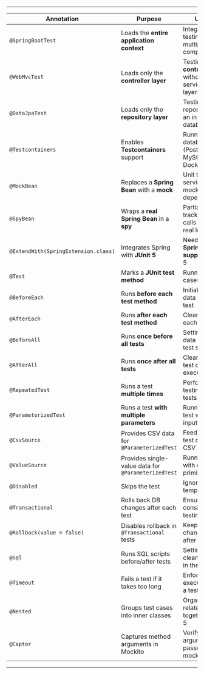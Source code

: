 
---

| **Annotation**                       | **Purpose**                                         | **Use Case**                                                     |
| ------------------------------------ | --------------------------------------------------- | ---------------------------------------------------------------- |
| `@SpringBootTest`                    | Loads the **entire application context**            | Integration testing for multiple components                      |
| `@WebMvcTest`                        | Loads only the **controller layer**                 | Testing **REST controllers** without service/database layers     |
| `@DataJpaTest`                       | Loads only the **repository layer**                 | Testing JPA repositories with an in-memory database              |
| `@Testcontainers`                    | Enables **Testcontainers** support                  | Running real databases (PostgreSQL, MySQL) in Docker for testing |
| `@MockBean`                          | Replaces a **Spring Bean** with a **mock**          | Unit testing service layer with mocked dependencies              |
| `@SpyBean`                           | Wraps a **real Spring Bean** in a **spy**           | Partial mocking to track method calls while using real logic     |
| `@ExtendWith(SpringExtension.class)` | Integrates Spring with **JUnit 5**                  | Needed for **Spring context support** in JUnit 5                 |
| `@Test`                              | Marks a **JUnit test method**                       | Running test cases in JUnit 5                                    |
| `@BeforeEach`                        | Runs **before each test method**                    | Initializing test data before every test                         |
| `@AfterEach`                         | Runs **after each test method**                     | Cleanup after each test                                          |
| `@BeforeAll`                         | Runs **once before all tests**                      | Setting up test data before the test suite starts                |
| `@AfterAll`                          | Runs **once after all tests**                       | Cleanup after all test cases have executed                       |
| `@RepeatedTest`                      | Runs a test **multiple times**                      | Performance/load testing by running tests repeatedly             |
| `@ParameterizedTest`                 | Runs a test **with multiple parameters**            | Running the same test with different input values                |
| `@CsvSource`                         | Provides CSV data for `@ParameterizedTest`          | Feeding multiple test cases with CSV input                       |
| `@ValueSource`                       | Provides single-value data for `@ParameterizedTest` | Running tests with different primitive values                    |
| `@Disabled`                          | Skips the test                                      | Ignoring a test temporarily                                      |
| `@Transactional`                     | Rolls back DB changes after each test               | Ensures database consistency while testing                       |
| `@Rollback(value = false)`           | Disables rollback in `@Transactional` tests         | Keeping DB changes even after the test                           |
| `@Sql`                               | Runs SQL scripts before/after tests                 | Setting up or cleaning test data in the database                 |
| `@Timeout`                           | Fails a test if it takes too long                   | Enforcing max execution time for a test                          |
| `@Nested`                            | Groups test cases into inner classes                | Organizing related tests together in JUnit 5                     |
| `@Captor`                            | Captures method arguments in Mockito                | Verifying arguments passed to a mocked method                    |

---
